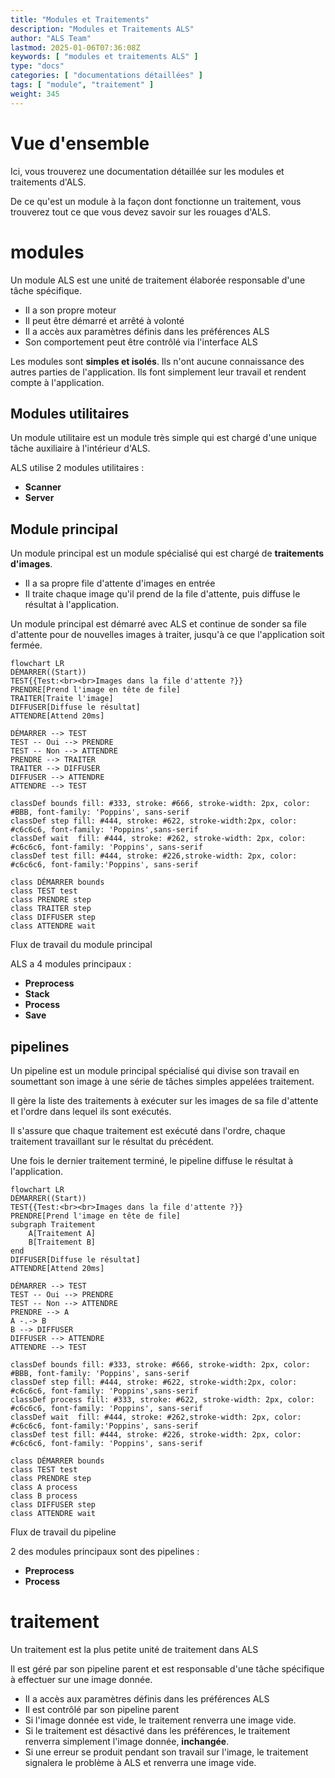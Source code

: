 ```yaml
---
title: "Modules et Traitements"
description: "Modules et Traitements ALS"
author: "ALS Team"
lastmod: 2025-01-06T07:36:08Z
keywords: [ "modules et traitements ALS" ]
type: "docs"
categories: [ "documentations détaillées" ]
tags: [ "module", "traitement" ]
weight: 345
---
```


# Vue d'ensemble

Ici, vous trouverez une documentation détaillée sur les modules et traitements d'ALS.

De ce qu'est un module à la façon dont fonctionne un traitement, vous trouverez tout ce que vous devez savoir sur 
les rouages d'ALS.

# modules

Un module ALS est une unité de traitement élaborée responsable d'une tâche spécifique.

- Il a son propre moteur
- Il peut être démarré et arrêté à volonté
- Il a accès aux paramètres définis dans les préférences ALS
- Son comportement peut être contrôlé via l'interface ALS

Les modules sont **simples et isolés**. Ils n'ont aucune connaissance des autres parties de l'application. Ils 
font simplement leur travail et rendent compte à l'application.

## Modules utilitaires

Un module utilitaire est un module très simple qui est chargé d'une unique tâche auxiliaire à l'intérieur d'ALS.

ALS utilise 2 modules utilitaires :
- **Scanner**
- **Server**

## Module principal

Un module principal est un module spécialisé qui est chargé de **traitements d'images**.

- Il a sa propre file d'attente d'images en entrée
- Il traite chaque image qu'il prend de la file d'attente, puis diffuse le résultat à l'application.

Un module principal est démarré avec ALS et continue de sonder sa file d'attente pour de nouvelles images à traiter,
jusqu'à ce que l'application soit fermée.

```mermaid
flowchart LR
DÉMARRER((Start))
TEST{{Test:<br><br>Images dans la file d'attente ?}}
PRENDRE[Prend l'image en tête de file]
TRAITER[Traite l'image]
DIFFUSER[Diffuse le résultat]
ATTENDRE[Attend 20ms]

DÉMARRER --> TEST
TEST -- Oui --> PRENDRE
TEST -- Non --> ATTENDRE
PRENDRE --> TRAITER
TRAITER --> DIFFUSER
DIFFUSER --> ATTENDRE
ATTENDRE --> TEST

classDef bounds fill: #333, stroke: #666, stroke-width: 2px, color: #BBB, font-family: 'Poppins', sans-serif
classDef step fill: #444, stroke: #622, stroke-width:2px, color: #c6c6c6, font-family: 'Poppins',sans-serif
classDef wait  fill: #444, stroke: #262, stroke-width: 2px, color: #c6c6c6, font-family: 'Poppins', sans-serif
classDef test fill: #444, stroke: #226,stroke-width: 2px, color: #c6c6c6, font-family:'Poppins', sans-serif

class DÉMARRER bounds
class TEST test
class PRENDRE step
class TRAITER step
class DIFFUSER step
class ATTENDRE wait
```

<p class="figcaption">Flux de travail du module principal</p>

ALS a 4 modules principaux :
- **Preprocess**
- **Stack**
- **Process**
- **Save**

## pipelines

Un pipeline est un module principal spécialisé qui divise son travail en soumettant son image à une série de tâches 
simples appelées traitement.

Il gère la liste des traitements à exécuter sur les images de sa file d'attente et l'ordre dans lequel ils sont exécutés.

Il s'assure que chaque traitement est exécuté dans l'ordre, chaque traitement travaillant sur le résultat du précédent.

Une fois le dernier traitement terminé, le pipeline diffuse le résultat à l'application.


```mermaid
flowchart LR
DÉMARRER((Start))
TEST{{Test:<br><br>Images dans la file d'attente ?}}
PRENDRE[Prend l'image en tête de file]
subgraph Traitement
    A[Traitement A]
    B[Traitement B]
end
DIFFUSER[Diffuse le résultat]
ATTENDRE[Attend 20ms]

DÉMARRER --> TEST
TEST -- Oui --> PRENDRE
TEST -- Non --> ATTENDRE
PRENDRE --> A
A -.-> B
B --> DIFFUSER
DIFFUSER --> ATTENDRE
ATTENDRE --> TEST

classDef bounds fill: #333, stroke: #666, stroke-width: 2px, color: #BBB, font-family: 'Poppins', sans-serif
classDef step fill: #444, stroke: #622, stroke-width:2px, color: #c6c6c6, font-family: 'Poppins',sans-serif
classDef process fill: #333, stroke: #622, stroke-width: 2px, color: #c6c6c6, font-family: 'Poppins', sans-serif
classDef wait  fill: #444, stroke: #262,stroke-width: 2px, color: #c6c6c6, font-family:'Poppins', sans-serif
classDef test fill: #444, stroke: #226, stroke-width: 2px, color: #c6c6c6, font-family: 'Poppins', sans-serif

class DÉMARRER bounds
class TEST test
class PRENDRE step
class A process
class B process
class DIFFUSER step
class ATTENDRE wait
```
<p class="figcaption">Flux de travail du pipeline</p>

2 des modules principaux sont des pipelines :

- **Preprocess**
- **Process**

# traitement

Un traitement est la plus petite unité de traitement dans ALS

Il est géré par son pipeline parent et est responsable d'une tâche spécifique à effectuer sur une image donnée.

- Il a accès aux paramètres définis dans les préférences ALS
- Il est contrôlé par son pipeline parent
- Si l'image donnée est vide, le traitement renverra une image vide.
- Si le traitement est désactivé dans les préférences, le traitement renverra simplement l'image donnée, **inchangée**.
- Si une erreur se produit pendant son travail sur l'image, le traitement signalera le problème à ALS et renverra 
  une image vide.
